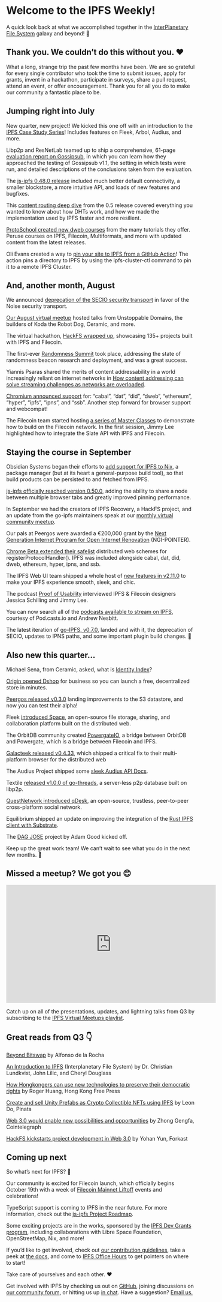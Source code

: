 # Welcome to the IPFS Weekly!

A quick look back at what we accomplished together in the [InterPlanetary File System](https://ipfs.io/) galaxy and beyond! 🚀

## Thank you. We couldn’t do this without you. ❤️
What a long, strange trip the past few months have been. We are so grateful for every single contributor who took the time to submit issues, apply for grants, invent in a hackathon, participate in surveys, share a pull request, attend an event, or offer encouragement. Thank you for all you do to make our community a fantastic place to be. 

## Jumping right into July
New quarter, new project! We kicked this one off with an introduction to the [IPFS Case Study Series](https://blog.ipfs.io/2020-07-09-case-study-audius/)! Includes features on Fleek, Arbol, Audius, and more.

Libp2p and ResNetLab teamed up to ship a comprehensive, 61-page [evaluation report on Gossipsub](https://blog.ipfs.io/gossipsubv1.1-eval-report-and-security-audit/), in which you can learn how they approached the testing of Gossipsub v1.1, the setting in which tests were run, and detailed descriptions of the conclusions taken from the evaluation.

The [js-ipfs 0.48.0 release](https://blog.ipfs.io/2020-07-20-js-ipfs-0-48/) included much better default connectivity, a smaller blockstore, a more intuitive API, and loads of new features and bugfixes.

This [content routing deep dive](https://blog.ipfs.io/2020-07-20-dht-deep-dive/) from the 0.5 release covered everything you wanted to know about how DHTs work, and how we made the implementation used by IPFS faster and more resilient.

[ProtoSchool created new dweb courses](https://proto.school/#/tutorials?course=ipfs) from the many tutorials they offer. Peruse courses on IPFS, Filecoin, Multiformats, and more with updated content from the latest releases.

Oli Evans created a way to [pin your site to IPFS from a GitHub Action](https://github.com/ipfs-shipyard/ipfs-github-action)! The action pins a directory to IPFS by using the ipfs-cluster-ctl command to pin it to a remote IPFS Cluster.

## And, another month, August
We announced [deprecation of the SECIO security transport](https://blog.ipfs.io/2020-08-07-deprecating-secio/) in favor of the Noise security transport.

[Our August virtual meetup](https://blog.ipfs.io/2020-08-14-ipfs-meetup-aug2020/) hosted talks from Unstoppable Domains, the builders of Koda the Robot Dog, Ceramic, and more.

The virtual hackathon, [HackFS wrapped up](https://hack.ethglobal.co/hackfs/showcase), showcasing 135+ projects built with IPFS and Filecoin.

The first-ever [Randomness Summit](https://randomness2020.com/) took place, addressing the state of randomness beacon research and deployment, and was a great success.

Yiannis Psaras shared the merits of content addressability in a world increasingly reliant on internet networks in [How content addressing can solve streaming challenges as networks are overloaded](https://research.protocol.ai/blog/2020/how-content-addressing-can-solve-streaming-challenges-as-networks-are-overloaded/).

[Chromium announced support](https://chromium.googlesource.com/chromium/src/+/4e8ed0cecce04c5c55dd84a09e4df0d0f11c660f) for: “cabal”, “dat”, “did”, “dweb”, “ethereum”, “hyper”, “ipfs”, “ipns”, and “ssb”. Another step forward for browser support and webcompat!

The Filecoin team started hosting [a series of Master Classes](https://www.youtube.com/watch?v=Rknj2GqvJtg&feature=emb_logo) to demonstrate how to build on the Filecoin network. In the first session, Jimmy Lee highlighted how to integrate the Slate API with IPFS and Filecoin. 

## Staying the course in September
Obsidian Systems began their efforts to [add support for IPFS to Nix](https://blog.ipfs.io/2020-09-08-nix-ipfs-milestone-1/), a package manager (but at its heart a general-purpose build tool), so that build products can be persisted to and fetched from IPFS.

[js-ipfs officially reached version 0.50.0](https://blog.ipfs.io/2020-09-14-js-ipfs-0-50/), adding the ability to share a node between multiple browser tabs and greatly improved pinning performance. 

In September we had the creators of IPFS Recovery, a HackFS project, and an update from the go-ipfs maintainers speak at our [monthly virtual community meetup](https://blog.ipfs.io/2020-09-18-ipfs-meetup-sep2020/).

Our pals at Peergos were awarded a €200,000 grant by the [Next Generation Internet Program for Open Internet Renovation](https://peergos.org/posts/next-generation-internet) (NGI-POINTER).

[Chrome Beta extended their safelist](https://blog.chromium.org/2020/09/chrome-86-improved-focus-highlighting.html) distributed web schemes for registerProtocolHandler(). IPFS was included alongside cabal, dat, did, dweb, ethereum, hyper, ipns, and ssb.

The IPFS Web UI team shipped a whole host of [new features in v2.11.0](https://github.com/ipfs-shipyard/ipfs-webui/releases/tag/v2.11.0) to make your IPFS experience smooth, sleek, and chic.

The podcast [Proof of Usability](https://anchor.fm/z-herring/episodes/Protocols-are-the-ultimate-hyper-object---Talking-Design-Philosophy-w-Jessica-Schilling-and-Jim-Lee-ejnn3o/a-a37rllr) interviewed IPFS & Filecoin designers Jessica Schilling and Jimmy Lee.

You can now search all of the [podcasts available to stream on IPFS](https://pod.casts.io/ipfs), courtesy of Pod.casts.io and Andrew Nesbitt.

The latest iteration of [go-IPFS, v0.7.0](https://blog.ipfs.io/2020-09-24-go-ipfs-0-7-0/), landed and with it, the deprecation of SECIO, updates to IPNS paths, and some important plugin build changes. 🎉

## Also new this quarter...
Michael Sena, from Ceramic, asked, what is [Identity Index](https://medium.com/@msena/what-is-identity-index-d3594b59633e)?

[Origin opened Dshop](https://medium.com/originprotocol/dshop-is-open-for-business-launch-your-free-decentralized-store-in-minutes-d7a7092a7527) for business so you can launch a free, decentralized store in minutes.

[Peergos released v0.3.0](https://peergos.org/posts/release-v0.3.0) landing improvements to the S3 datastore, and now you can test their alpha!

Fleek [introduced Space](https://blog.space.storage/posts/Introducing-Space), an open-source file storage, sharing, and collaboration platform built on the distributed web.

The OrbitDB community created [PowergateIO](https://github.com/orbitdb/orbit-db-powergate-io), a bridge between OrbitDB and Powergate, which is a bridge between Filecoin and IPFS.

[Galacteek released v0.4.33](https://github.com/pinnaculum/galacteek/releases/tag/v0.4.33), which shipped a critical fix to their multi-platform browser for the distributed web

The Audius Project shipped some [sleek Audius API Docs](https://audiusproject.github.io/api-docs/#audius-api-docs).

Textile [released v1.0.0 of go-threads](https://github.com/textileio/go-threads/releases/tag/v1.0.00), a server-less p2p database built on libp2p.

[QuestNetwork introduced qDesk](https://github.com/QuestNetwork/qDesk), an open-source, trustless, peer-to-peer cross-platform social network.

Equilibrium shipped an update on improving the integration of the [Rust IPFS client with Substrate](https://medium.com/equilibriumco/tech-preview-2-rust-ipfs-substrate-848b8a1afb26). 

The [DAG JOSE](https://www.memoryandthought.me/golang,/ipfs/2020/09/04/dag-jose-project.html) project by Adam Good kicked off.

Keep up the great work team! We can’t wait to see what you do in the next few months. 🎉

## Missed a meetup? We got you 😊

<iframe width="560" height="315" src="https://www.youtube.com/embed/K9RGlSC5tBs" frameborder="0" allow="accelerometer; autoplay; clipboard-write; encrypted-media; gyroscope; picture-in-picture" allowfullscreen></iframe>

Catch up on all of the presentations, updates, and lightning talks from Q3 by subscribing to the [IPFS Virtual Meetups playlist](https://www.youtube.com/playlist?list=PLuhRWgmPaHtToVYaDkd6ZTwB2Lo30s1vB). 

## Great reads from Q3 👇
[Beyond Bitswap](https://adlrocha.substack.com/p/adlrocha-beyond-bitswap-i) by Alfonso de la Rocha 

[An Introduction to IPFS](https://blog.infura.io/an-introduction-to-ipfs/) (Interplanetary File System) by Dr. Christian Lundkvist, John Lilic, and Cheryl Douglass

[How Hongkongers can use new technologies to preserve their democratic rights](https://hongkongfp.com/2020/09/16/how-hongkongers-can-use-new-technologies-to-preserve-their-democratic-rights/) by Roger Huang, Hong Kong Free Press 

[Create and sell Unity Prefabs as Crypto Collectible NFTs using IPFS](https://medium.com/pinata/how-to-create-and-sell-unity-prefabs-on-ipfs-as-nfts-793352c62069) by Leon Do, Pinata

[Web 3.0 would enable new possibilities and opportunities](https://cointelegraph.com/news/web-3-0-would-enable-new-possibilities-and-opportunities) by Zhong Gengfa, Cointelegraph

[HackFS kickstarts project development in Web 3.0](https://forkast.news/hackfs-kickstarts-project-development-protocol-labs/) by Yohan Yun, Forkast

## Coming up next
So what’s next for IPFS? 🤔

Our community is excited for Filecoin launch, which officially begins October 19th with a week of [Filecoin Mainnet Liftoff](https://filecoin.io/blog/mainnet-ignition/) events and celebrations!

TypeScript support is coming to IPFS in the near future. For more information, check out the [js-ipfs Project Roadmap](https://github.com/orgs/ipfs/projects/6).

Some exciting projects are in the works, sponsored by the [IPFS Dev Grants program](https://github.com/ipfs/devgrants), including collaborations with Libre Space Foundation, OpenStreetMap, Nix, and more!

If you’d like to get involved, check out [our contribution guidelines](https://github.com/ipfs/community/blob/master/CONTRIBUTING.md), take a peek at [the docs](https://docs.ipfs.io/), and come to [IPFS Office Hours](https://github.com/ipfs/community/issues?utf8=%E2%9C%93&q=label%3A%22%F0%9F%99%8C%F0%9F%8F%BD+IPFS+Weekly+Call%22+) to get pointers on where to start!

Take care of yourselves and each other. ❤️

Get involved with IPFS by checking us out on [GitHub](https://github.com/ipfs), joining discussions on [our community forum](https://discuss.ipfs.io/), or hitting us up [in chat](https://riot.im/app/#/room/#ipfs:matrix.org). Have a suggestion? [Email us.](mailto:newsletter@ipfs.io)
